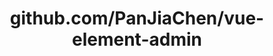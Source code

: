 ---
layout: post
title: github.com/PanJiaChen/vue-element-admin
categories: link
tags: [انگلیسی, برنامه‌نویسی]
---